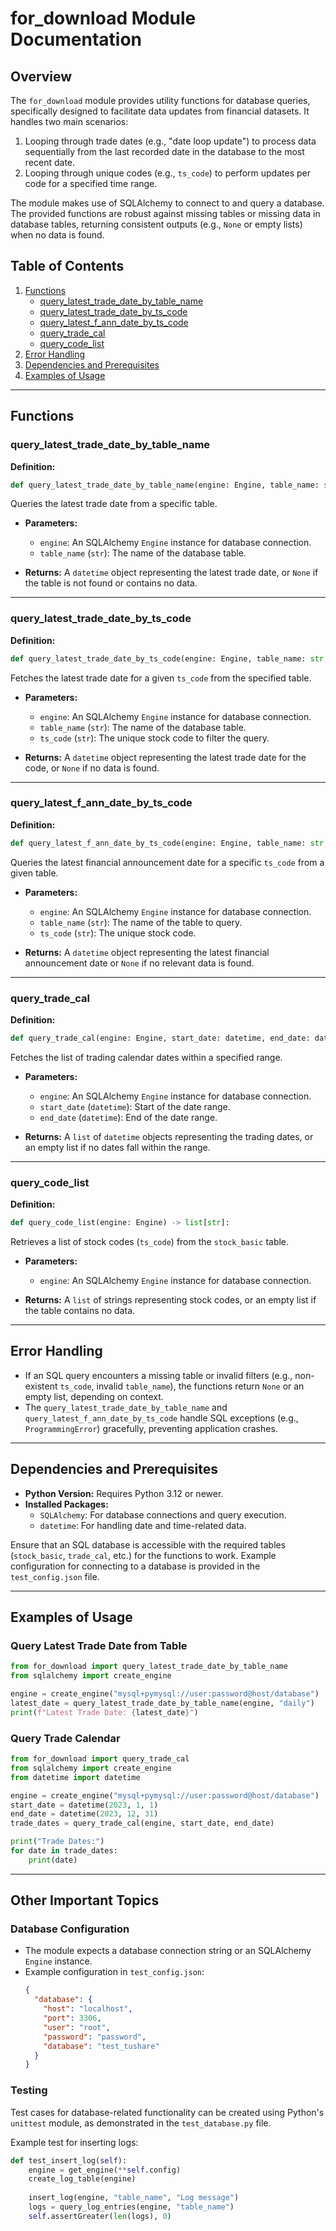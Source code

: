 # for_download Module Documentation

## Overview
The `for_download` module provides utility functions for database queries, specifically designed to facilitate data updates from financial datasets. It handles two main scenarios:
1. Looping through trade dates (e.g., "date loop update") to process data sequentially from the last recorded date in the database to the most recent date.
2. Looping through unique codes (e.g., `ts_code`) to perform updates per code for a specified time range.

The module makes use of SQLAlchemy to connect to and query a database. The provided functions are robust against missing tables or missing data in database tables, returning consistent outputs (e.g., `None` or empty lists) when no data is found.

## Table of Contents
1. [Functions](#functions)
   - [query_latest_trade_date_by_table_name](#query_latest_trade_date_by_table_name)
   - [query_latest_trade_date_by_ts_code](#query_latest_trade_date_by_ts_code)
   - [query_latest_f_ann_date_by_ts_code](#query_latest_f_ann_date_by_ts_code)
   - [query_trade_cal](#query_trade_cal)
   - [query_code_list](#query_code_list)
2. [Error Handling](#error-handling)
3. [Dependencies and Prerequisites](#dependencies-and-prerequisites)
4. [Examples of Usage](#examples-of-usage)

---

## Functions

### query_latest_trade_date_by_table_name
**Definition:**
```python
def query_latest_trade_date_by_table_name(engine: Engine, table_name: str) -> datetime | None:
```

Queries the latest trade date from a specific table.

- **Parameters:**
  - `engine`: An SQLAlchemy `Engine` instance for database connection.
  - `table_name` (`str`): The name of the database table.
  
- **Returns:** A `datetime` object representing the latest trade date, or `None` if the table is not found or contains no data.

---

### query_latest_trade_date_by_ts_code
**Definition:**
```python
def query_latest_trade_date_by_ts_code(engine: Engine, table_name: str, ts_code: str) -> datetime | None:
```

Fetches the latest trade date for a given `ts_code` from the specified table.

- **Parameters:**
  - `engine`: An SQLAlchemy `Engine` instance for database connection.
  - `table_name` (`str`): The name of the database table.
  - `ts_code` (`str`): The unique stock code to filter the query.

- **Returns:** A `datetime` object representing the latest trade date for the code, or `None` if no data is found.

---

### query_latest_f_ann_date_by_ts_code
**Definition:**
```python
def query_latest_f_ann_date_by_ts_code(engine: Engine, table_name: str, ts_code: str) -> datetime | None:
```

Queries the latest financial announcement date for a specific `ts_code` from a given table.

- **Parameters:**
  - `engine`: An SQLAlchemy `Engine` instance for database connection.
  - `table_name` (`str`): The name of the table to query.
  - `ts_code` (`str`): The unique stock code.

- **Returns:** A `datetime` object representing the latest financial announcement date or `None` if no relevant data is found.

---

### query_trade_cal
**Definition:**
```python
def query_trade_cal(engine: Engine, start_date: datetime, end_date: datetime) -> list[datetime]:
```

Fetches the list of trading calendar dates within a specified range.

- **Parameters:**
  - `engine`: An SQLAlchemy `Engine` instance for database connection.
  - `start_date` (`datetime`): Start of the date range.
  - `end_date` (`datetime`): End of the date range.

- **Returns:** A `list` of `datetime` objects representing the trading dates, or an empty list if no dates fall within the range.

---

### query_code_list
**Definition:**
```python
def query_code_list(engine: Engine) -> list[str]:
```

Retrieves a list of stock codes (`ts_code`) from the `stock_basic` table.

- **Parameters:**
  - `engine`: An SQLAlchemy `Engine` instance for database connection.

- **Returns:** A `list` of strings representing stock codes, or an empty list if the table contains no data.

---

## Error Handling
- If an SQL query encounters a missing table or invalid filters (e.g., non-existent `ts_code`, invalid `table_name`), the functions return `None` or an empty list, depending on context.
- The `query_latest_trade_date_by_table_name` and `query_latest_f_ann_date_by_ts_code` handle SQL exceptions (e.g., `ProgrammingError`) gracefully, preventing application crashes.

---

## Dependencies and Prerequisites
- **Python Version:** Requires Python 3.12 or newer.
- **Installed Packages:**
  - `SQLAlchemy`: For database connections and query execution.
  - `datetime`: For handling date and time-related data.

Ensure that an SQL database is accessible with the required tables (`stock_basic`, `trade_cal`, etc.) for the functions to work. Example configuration for connecting to a database is provided in the `test_config.json` file.

---

## Examples of Usage

### Query Latest Trade Date from Table
```python
from for_download import query_latest_trade_date_by_table_name
from sqlalchemy import create_engine

engine = create_engine("mysql+pymysql://user:password@host/database")
latest_date = query_latest_trade_date_by_table_name(engine, "daily")
print(f"Latest Trade Date: {latest_date}")
```

### Query Trade Calendar
```python
from for_download import query_trade_cal
from sqlalchemy import create_engine
from datetime import datetime

engine = create_engine("mysql+pymysql://user:password@host/database")
start_date = datetime(2023, 1, 1)
end_date = datetime(2023, 12, 31)
trade_dates = query_trade_cal(engine, start_date, end_date)

print("Trade Dates:")
for date in trade_dates:
    print(date)
```

---

## Other Important Topics

### Database Configuration
- The module expects a database connection string or an SQLAlchemy `Engine` instance.
- Example configuration in `test_config.json`:
  ```json
  {
    "database": {
      "host": "localhost",
      "port": 3306,
      "user": "root",
      "password": "password",
      "database": "test_tushare"
    }
  }
  ```

### Testing
Test cases for database-related functionality can be created using Python's `unittest` module, as demonstrated in the `test_database.py` file.

Example test for inserting logs:
```python
def test_insert_log(self):
    engine = get_engine(**self.config)
    create_log_table(engine)
    
    insert_log(engine, "table_name", "Log message")
    logs = query_log_entries(engine, "table_name")
    self.assertGreater(len(logs), 0)
```